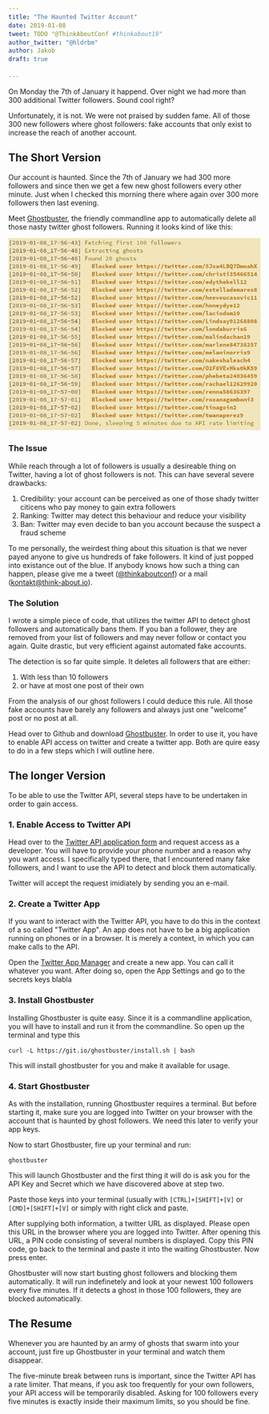 ```yaml
---
title: "The Haunted Twitter Account"
date: 2019-01-08
tweet: TODO "@ThinkAboutConf #thinkabout19"
author_twitter: "@hldrbm"
author: Jakob
draft: true

---
```


On Monday the 7th of January it happend. Over night we had more than 300
additional Twitter followers. Sound cool right?

Unfortunately, it is not. We were not praised by sudden fame. All of those 300
new followers where ghost followers: fake accounts that only exist to increase
the reach of another account.

## The Short Version

Our account is haunted. Since the 7th of January we had 300 more followers and
since then we get a few new ghost followers every other minute. Just when I
checked this morning there where again over 300 more followers then last
evening.

Meet [Ghostbuster](https://github.com/hrx-events/ghostbuster), the friendly
commandline app to automatically delete all those nasty twitter ghost
followers. Running it looks kind of like this:

![A screenshot of a terminal running ghostbuster](/assets/images/blog/twitter-ghosts/terminal.png)

### The Issue

While reach through a lot of followers is usually a desireable thing on
Twitter, having a lot of ghost followers is not. This can have several severe
drawbacks:

1. Credibility: your account can be perceived as one of those shady twitter
citicens who pay money to gain extra followers
2. Ranking: Twitter may detect this behaviour and reduce your visibility
3. Ban: Twitter may even decide to ban you account because the suspect a fraud
scheme

To me personally, the weirdest thing about this situation is that we never
payed anyone to give us hundreds of fake followers. It kind of just popped into
existance out of the blue. If anybody knows how such a thing can happen, please
give me a tweet ([@thinkaboutconf](https://twitter.com/thinkaboutconf)) or a
mail ([kontakt@think-about.io](mailto:kontakt@think-about.io)).

### The Solution

I wrote a simple piece of code, that utilizes the twitter API to detect ghost
followers and automatically bans them. If you ban a follower, they are removed
from your list of followers and may never follow or contact you again. Quite
drastic, but very efficient against automated fake accounts.

The detection is so far quite simple. It deletes all followers that are either:

1. With less than 10 followers
2. or have at most one post of their own

From the analysis of our ghost followers I could deduce this rule. All those
fake accounts have barely any followers and always just one "welcome" post or
no post at all.

Head over to Github and download
[Ghostbuster](https://github.com/hrx-events/ghostbuster). In order to use it,
you have to enable API access on twitter and create a twitter app. Both are
quire easy to do in a few steps which I will outline here.

## The longer Version

To be able to use the Twitter API, several steps have to be undertaken in order
to gain access.

### 1. Enable Access to Twitter API

Head over to the [Twitter API application
form](https://developer.twitter.com/en/apply) and request access as a
developer. You will have to provide your phone number and a reason why you want
access. I specifically typed there, that I encountered many fake followers, and
I want to use the API to detect and block them automatically.

Twitter will accept the request imidiately by sending you an e-mail.

### 2. Create a Twitter App

If you want to interact with the Twitter API, you have to do this in the
context of a so called "Twitter App". An app does not have to be a big
application running on phones or in a browser. It is merely a context, in which
you can make calls to the API.

Open the [Twitter App Manager](#) and create a new app. You can call it
whatever you want. After doing so, open the App Settings and go to the secrets
keys blabla

### 3. Install Ghostbuster

Installing Ghostbuster is quite easy. Since it is a commandline application,
you will have to install and run it from the commandline. So open up the
terminal and type this

```
curl -L https://git.io/ghostbuster/install.sh | bash
```

This will install ghostbuster for you and make it available for usage.

### 4. Start Ghostbuster

As with the installation, running Ghostbuster requires a terminal. But before
starting it, make sure you are logged into Twitter on your browser with the
account that is haunted by ghost followers. We need this later to verify your
app keys.

Now to start Ghostbuster, fire up your terminal and run:

```
ghostbuster
```

This will launch Ghostbuster and the first thing it will do is ask you for the
API Key and Secret which we have discovered above at step two.

Paste those keys into your terminal (usually with `[CTRL]+[SHIFT]+[V]` or
`[CMD]+[SHIFT]+[V]` or simply with right click and paste.

After supplying both information, a twitter URL as displayed. Please open this
URL in the browser where you are logged into Twitter. After opening this URL, a
PIN code consisting of several numbers is displayed. Copy this PIN code, go
back to the terminal and paste it into the waiting Ghostbuster. Now press
enter.

Ghostbuster will now start busting ghost followers and blocking them
automatically. It will run indefinetely and look at your newest 100 followers
every five minutes. If it detects a ghost in those 100 followers, they are
blocked automatically.

## The Resume

Whenever you are haunted by an army of ghosts that swarm into your account,
just fire up Ghostbuster in your terminal and watch them disappear.

The five-minute break between runs is important, since the Twitter API has a
rate limiter. That means, if you ask too frequently for your own followers,
your API access will be temporarily disabled. Asking for 100 followers every
five minutes is exactly inside their maximum limits, so you should be fine.
